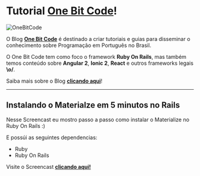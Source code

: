 Tutorial **[One Bit Code](http://onebitcode.com)**!
===================

![OneBitCode](http://bootcamp.onebitcode.com/wp-content/uploads/2017/02/github-img-1.png)

O Blog **[One Bit Code](http://onebitcode.com)** é destinado a criar tutoriais e guias para disseminar o conhecimento sobre Programação em Português no Brasil.

O One Bit Code tem como foco o framework **Ruby On Rails**, mas também temos conteúdo sobre **Angular 2**, **Ionic 2**, **React** e outros frameworks legais **\o/**.

Saiba mais sobre o Blog **[clicando aqui](http://onebitcode.com)**!

----------


Instalando o Materialze em 5 minutos no Rails
-------------

Nesse Screencast eu mostro passo a passo como instalar o Materialize no Ruby On Rails :)


E possúi as seguintes dependencias:

- Ruby
- Ruby On Rails



Visite o Screencast **[clicando aqui!](http://onebitcode.com/materialize)**

